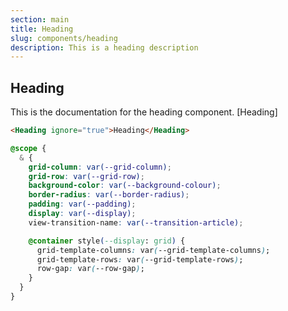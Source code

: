 ```yaml
---
section: main
title: Heading
slug: components/heading
description: This is a heading description
---
```

<!-- main -->
## Heading
This is the documentation for the heading component.
[<Heading>Heading</Heading>]


```html
<Heading ignore="true">Heading</Heading>
```

```css
@scope {
  & {
    grid-column: var(--grid-column);
    grid-row: var(--grid-row);
    background-color: var(--background-colour);
    border-radius: var(--border-radius);
    padding: var(--padding);
    display: var(--display);
    view-transition-name: var(--transition-article);

    @container style(--display: grid) {
      grid-template-columns: var(--grid-template-columns);
      grid-template-rows: var(--grid-template-rows);
      row-gap: var(--row-gap);
    }
  }
}
```


